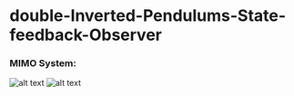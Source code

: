 # double-Inverted-Pendulums-State-feedback-Observer
### MIMO System:
![alt text](https://github.com/98210184/double-Inverted-Pendulums/blob/master/Images/IDP0.png?raw=true)
![alt text](https://github.com/98210184/double-Inverted-Pendulums/blob/master/Images/IDP.png?raw=true)
